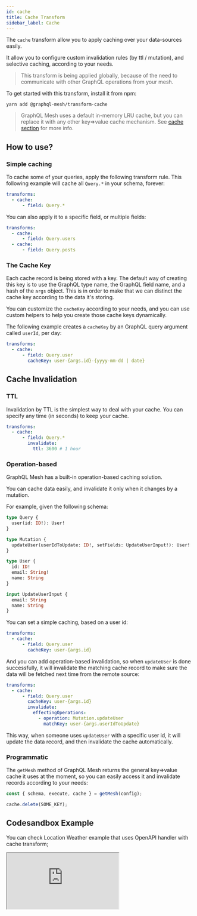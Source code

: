 ```yaml
---
id: cache
title: Cache Transform
sidebar_label: Cache
---
```


The `cache` transform allow you to apply caching over your data-sources easily. 

It allow you to configure custom invalidation rules (by ttl / mutation), and selective caching, according to your needs.

> This transform is being applied globally, because of the need to communicate with other GraphQL operations from your mesh.

To get started with this transform, install it from npm:

```
yarn add @graphql-mesh/transform-cache
```

> GraphQL Mesh uses a default in-memory LRU cache, but you can replace it with any other key=>value cache mechanism. See [cache section](/docs/cache/inmemory-lru) for more info.

## How to use?

### Simple caching

To cache some of your queries, apply the following transform rule. This following example will cache all `Query.*` in your schema, forever:

```yml
transforms:
  - cache:
      - field: Query.*
```

You can also apply it to a specific field, or multiple fields:

```yml
transforms:
  - cache:
      - field: Query.users
  - cache:
      - field: Query.posts
```

### The Cache Key

Each cache record is being stored with a key. The default way of creating this key is to use the GraphQL type name, the GraphQL field name, and a hash of the `args` object. This is in order to make that we can distinct the cache key according to the data it's storing.

You can customize the `cacheKey` according to your needs, and you can use custom helpers to help you create those cache keys dynamically. 

The following example creates a `cacheKey` by an GraphQL query argument called `userId`, per day:

```yml
transforms:
  - cache:
      - field: Query.user
        cacheKey: user-{args.id}-{yyyy-mm-dd | date}
```

## Cache Invalidation

### TTL

Invalidation by TTL is the simplest way to deal with your cache. You can specify any time (in seconds) to keep your cache. 

```yml
transforms:
  - cache:
      - field: Query.*
        invalidate:
          ttl: 3600 # 1 hour
```

### Operation-based

GraphQL Mesh has a built-in operation-based caching solution.

You can cache data easily, and invalidate it only when it changes by a mutation.

For example, given the following schema:

```graphql
type Query {
  user(id: ID!): User!
}

type Mutation {
  updateUser(userIdToUpdate: ID!, setFields: UpdateUserInput!): User!
}

type User {
  id: ID!
  email: String!
  name: String
}

input UpdateUserInput {
  email: String
  name: String
}
```

You can set a simple caching, based on a user id: 

```yml
transforms:
  - cache:
      - field: Query.user
        cacheKey: user-{args.id}
```

And you can add operation-based invalidation, so when `updateUser` is done successfully, it will invalidate the matching cache record to make sure the data will be fetched next time from the remote source:

```yml
transforms:
  - cache:
      - field: Query.user
        cacheKey: user-{args.id}
        invalidate:
          effectingOperations:
            - operation: Mutation.updateUser
              matchKey: user-{args.userIdToUpdate}
```

This way, when someone uses `updateUser` with a specific user id, it will update the data record, and then invalidate the cache automatically.

### Programmatic 

The `getMesh` method of GraphQL Mesh returns the general key=>value cache it uses at the moment, so you can easily access it and invalidate records according to your needs:

```ts
const { schema, execute, cache } = getMesh(config);

cache.delete(SOME_KEY);
```

## Codesandbox Example

You can check Location Weather example that uses OpenAPI handler with cache transform;

<iframe
     src="https://codesandbox.io/embed/github/Urigo/graphql-mesh/tree/master/examples/openapi-location-weather?fontsize=14&hidenavigation=1&theme=dark&module=%2F.meshrc.yml"
     style={{width:"100%", height:"500px", border:"0", borderRadius: "4px", overflow:"hidden"}}
     title="typescript-location-weather-example"
     allow="geolocation; microphone; camera; midi; vr; accelerometer; gyroscope; payment; ambient-light-sensor; encrypted-media; usb"
     sandbox="allow-modals allow-forms allow-popups allow-scripts allow-same-origin"/>

## Config API Reference

{@import ../generated-markdown/CacheTransformConfig.generated.md}
